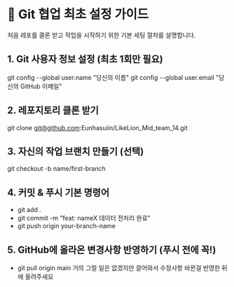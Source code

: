 # 🚀 Git 협업 최초 설정 가이드
처음 레포를 클론 받고 작업을 시작하기 위한 기본 세팅 절차를 설명합니다.

## 1. Git 사용자 정보 설정 (최초 1회만 필요)
git config --global user.name "당신의 이름"
git config --global user.email "당신의 GitHub 이메일"

## 2. 레포지토리 클론 받기
git clone git@github.com:Eunhasuiin/LikeLion_Mid_team_14.git

## 3. 자신의 작업 브랜치 만들기 (선택)
git checkout -b name/first-branch

## 4. 커밋 & 푸시 기본 명령어
- git add .
- git commit -m "feat: nameX 데이터 전처리 완료"
- git push origin your-branch-name

## 5. GitHub에 올라온 변경사항 반영하기 (푸시 전에 꼭!)
- git pull origin main
거의 그럴 일은 없겠지만 끌어와서 수정사항 바뀐걸 반영한 뒤에 올려주세요


